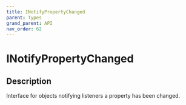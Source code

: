 ```yaml
---
title: INotifyPropertyChanged
parent: Types
grand_parent: API
nav_order: 62
---
```


# INotifyPropertyChanged

## Description

Interface for objects notifying listeners a property has been changed.
